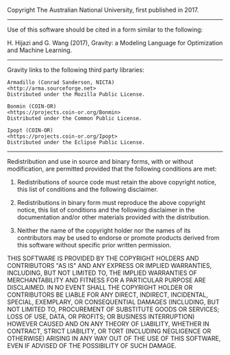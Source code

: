 
Copyright The Australian National University, first published in 2017.

--------------------------------------------------------------------------------

Use of this software should be cited in a form similar to the following:

H. Hijazi and G. Wang (2017), Gravity: a Modeling Language for Optimization and Machine Learning.

--------------------------------------------------------------------------------

Gravity links to the following third party libraries:

    Armadillo (Conrad Sanderson, NICTA)
    <http://arma.sourceforge.net>
    Distributed under the Mozilla Public License.

    Bonmin (COIN-OR)
    <https://projects.coin-or.org/Bonmin>
    Distributed under the Common Public License.

    Ipopt (COIN-OR)
    <https://projects.coin-or.org/Ipopt>
    Distributed under the Eclipse Public License.

--------------------------------------------------------------------------------

Redistribution and use in source and binary forms, with or without modification, are permitted provided that the following conditions are met:

1. Redistributions of source code must retain the above copyright notice, this list of conditions and the following disclaimer.

2. Redistributions in binary form must reproduce the above copyright notice, this list of conditions and the following disclaimer in the documentation and/or other materials provided with the distribution.

3. Neither the name of the copyright holder nor the names of its contributors may be used to endorse or promote products derived from this software without specific prior written permission.

THIS SOFTWARE IS PROVIDED BY THE COPYRIGHT HOLDERS AND CONTRIBUTORS "AS IS" AND ANY EXPRESS OR IMPLIED WARRANTIES, INCLUDING, BUT NOT LIMITED TO, THE IMPLIED WARRANTIES OF MERCHANTABILITY AND FITNESS FOR A PARTICULAR PURPOSE ARE DISCLAIMED. IN NO EVENT SHALL THE COPYRIGHT HOLDER OR CONTRIBUTORS BE LIABLE FOR ANY DIRECT, INDIRECT, INCIDENTAL, SPECIAL, EXEMPLARY, OR CONSEQUENTIAL DAMAGES (INCLUDING, BUT NOT LIMITED TO, PROCUREMENT OF SUBSTITUTE GOODS OR SERVICES; LOSS OF USE, DATA, OR PROFITS; OR BUSINESS INTERRUPTION) HOWEVER CAUSED AND ON ANY THEORY OF LIABILITY, WHETHER IN CONTRACT, STRICT LIABILITY, OR TORT (INCLUDING NEGLIGENCE OR OTHERWISE) ARISING IN ANY WAY OUT OF THE USE OF THIS SOFTWARE, EVEN IF ADVISED OF THE POSSIBILITY OF SUCH DAMAGE.
